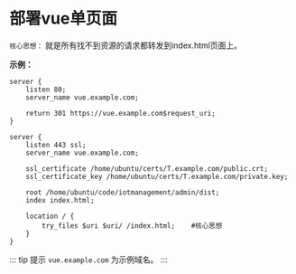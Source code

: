 # 部署vue单页面

`核心思想：` 就是所有找不到资源的请求都转发到index.html页面上。

**示例：**

``` Nginx
server {
	listen 80;
	server_name vue.example.com;

	return 301 https://vue.example.com$request_uri;
}

server {
	listen 443 ssl;
	server_name vue.example.com;

	ssl_certificate /home/ubuntu/certs/T.example.com/public.crt;
	ssl_certificate_key /home/ubuntu/certs/T.example.com/private.key;
	
	root /home/ubuntu/code/iotmanagement/admin/dist;
	index index.html;

	location / {
		try_files $uri $uri/ /index.html;    #核心思想                   
	}
}
```

::: tip 提示
`vue.example.com` 为示例域名。
:::
